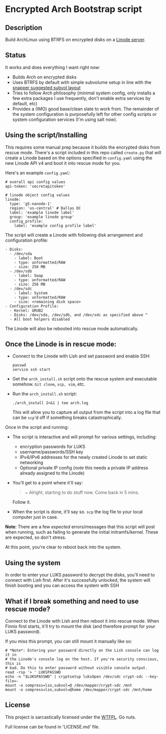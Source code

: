 # Encrypted Arch Bootstrap script

## Description
Build ArchLinux using BTRFS on encrypted disks on a [Linode server](https://www.linode.com/).

## Status
It works and does everything I want right now:
- Builds Arch on encrypted disks
- Uses BTRFS by default with simple subvolume setup in line with the [snapper suggested subvol layout](https://wiki.archlinux.org/index.php/Snapper#Suggested_filesystem_layout)
- Tries to follow Arch philosophy (minimal system config, only installs a few extra packages I use frequently, don't enable extra services by default, etc)
- Provides a (IMO) good base/clean slate to work from. The remainder of the system configuration is purposefully left for other config scripts or system configuration services (I'm using salt now).

## Using the script/Installing
This requires some manual prep because it builds the encrypted disks from rescue mode. There's a script included in this repo called `create.py` that will create a Linode based on the options specified in `config.yaml` using the new Linode API v4 and boot it into rescue mode for you.

Here's an example `config.yaml`:
```
# overall api config values
api-token: 'secretapitoken'

# linode object config values
linode:
  type: 'g5-nanode-1'
  region: 'us-central' # Dallas DC
  label: 'example linode label'
  group: 'example linode group'
  config_profile:
    label: 'example config profile label'
```

The script will create a Linode with following disk arrangement and configuration profile:
```
- Disks:
  - /dev/sda
    - label: Boot
    - type: unformatted/RAW
    - size: 256 MB
  - /dev/sdb
    - label: Swap
    - type: unformatted/RAW
    - size: 256 MB
  - /dev/sdc
    - label: System
    - type: unformatted/RAW
    - size: <remaining disk space>
- Configuration Profile:
  - Kernel: GRUB2
  - Disks: /dev/sda, /dev/sdb, and /dev/sdc as specified above ^
  - All boot helpers disabled
```
The Linode will also be rebooted into rescue mode automatically.

## Once the Linode is in rescue mode:
- Connect to the Linode with Lish and set password and enable SSH:

  ```
  passwd
  service ssh start
  ```
- Get the `arch_install.sh` script onto the rescue system and executable somehow. `Git clone`, `scp, vim`, etc.
- Run the `arch_install.sh` script:

  `./arch_install 2>&1 | tee arch.log`

  This will allow you to capture all output from the script into a log file that can be `scp`'d off if something breaks catastrophically.

Once in the script and running:
- The script is interactive and will prompt for various settings, including:
  - encryption passwords for LUKS
  - username/passwords/SSH key
  - IPv4/IPv6 addresses for the newly created Linode to set static networking
  - Optional private IP config (*note* this needs a private IP address already assigned to the Linode)
- You'll get to a point where it'll say:
  > ~ Alright, starting to do stuff now. Come back in 5 mins.

  Follow it.
- When the script is done, it'll say so. `scp` the log file to your local computer just in case.

**Note**: There are a few *expected* errors/messages that this script will post when running, such as failing to generate the initial initramfs/kernel. These are expected, so don't stress.

At this point, you're clear to reboot back into the system.

## Using the system
In order to enter your LUKS password to decrypt the disks, you'll need to connect with Lish first. After it's successfully unlocked, the system will finish booting and you can access the system with SSH

## What if I break something and need to use rescue mode?
Connect to the Linode with Lish and then reboot it into rescue mode. When Finnix first starts, it'll try to mount the disk (and therefore prompt for your LUKS password).

If you miss this prompt, you can still mount it manually like so:

```shell
# *Note*: Entering your password directly on the Lish console can log it in
# the Linode's console log on the host. If you're security conscious, this is
# bad. Do this to enter password without visible console output.
read -rsp '> ' LUKSPASSWD
echo -n "$LUKSPASSWD" | cryptsetup luksOpen /dev/sdc crypt-sdc --key-file=-
mount -o compress=lzo,subvol=@ /dev/mapper/crypt-sdc /mnt
mount -o compress=lzo,subvol=@home /dev/mapper/crypt-sdc /mnt/home
```

## License
This project is sarcastically licensed under the [WTFPL](http://www.wtfpl.net/). Go nuts.

Full license can be found in 'LICENSE.md' file.
